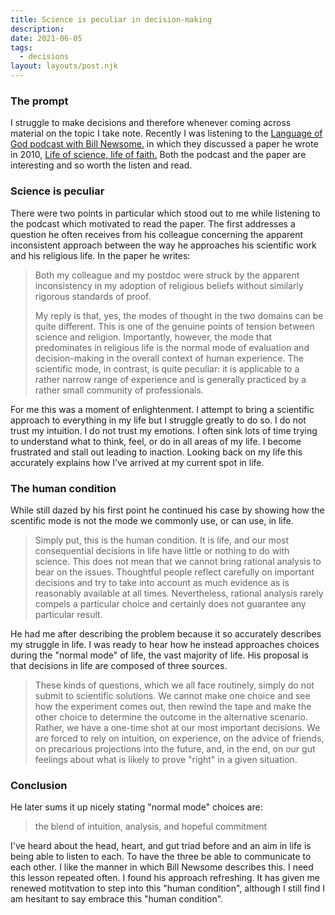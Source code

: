 ```yaml
---
title: Science is peculiar in decision-making
description:
date: 2021-06-05
tags:
  - decisions
layout: layouts/post.njk
---
```


### The prompt

I struggle to make decisions and therefore whenever coming across material on the topic I take note. Recently I was listening to the [Language of God podcast with Bill Newsome.](https://biologos.org/podcast-episodes/bill-newsome-neuroscience-faith-free-will) in which they discussed a paper he wrote in 2010, [Life of science, life of faith.](https://biologos.org/podcast-episodes/bill-newsome-neuroscience-faith-free-will) Both the podcast and the paper are interesting and so worth the listen and read.

### Science is peculiar

There were two points in particular which stood out to me while listening to the podcast which motivated to read the paper. The first addresses a question he often receives from his colleague concerning the apparent inconsistent approach between the way he approaches his scientific work and his religious life. In the paper he writes:

> Both my colleague and my postdoc were struck by the apparent inconsistency in my adoption of religious beliefs without similarly rigorous standards of proof.
>
> My reply is that, yes, the modes of thought in the two domains can be quite different. This is one of the genuine points of tension between science and religion. Importantly, however, the mode that predominates in religious life is the normal mode of evaluation and decision-making in the overall context of human experience. The scientific mode, in contrast, is quite peculiar: it is applicable to a rather narrow range of experience and is generally practiced by a rather small community of professionals.

For me this was a moment of enlightenment. I attempt to bring a scientific approach to everything in my life but I struggle greatly to do so. I do not trust my intuition. I do not trust my emotions. I often sink lots of time trying to understand what to think, feel, or do in all areas of my life. I become frustrated and stall out leading to inaction. Looking back on my life this accurately explains how I've arrived at my current spot in life.

### The human condition

While still dazed by his first point he continued his case by showing how the scentific mode is not the mode we commonly use, or can use, in life.

> Simply put, this is the human condition. It is life, and our most consequential decisions in life have little or nothing to do with science. This does not mean that we cannot bring rational analysis to bear on the issues. Thoughtful people reflect carefully on important decisions and try to take into account as much evidence as is reasonably available at all times. Nevertheless, rational analysis rarely compels a particular choice and certainly does not guarantee any particular result.

He had me after describing the problem because it so accurately describes my struggle in life. I was ready to hear how he instead approaches choices during the "normal mode" of life, the vast majority of life. His proposal is that decisions in life are composed of three sources.

> These kinds of questions, which we all face routinely, simply do not submit to scientific solutions. We cannot make one choice and see how the experiment comes out, then rewind the tape and make the other choice to determine the outcome in the alternative scenario. Rather, we have a one-time shot at our most important decisions. We are forced to rely on intuition, on experience, on the advice of friends, on precarious projections into the future, and, in the end, on our gut feelings about what is likely to prove "right" in a given situation.

### Conclusion

He later sums it up nicely stating "normal mode" choices are:

> the blend of intuition, analysis, and hopeful commitment

I've heard about the head, heart, and gut triad before and an aim in life is being able to listen to each. To have the three be able to communicate to each other. I like the manner in which Bill Newsome describes this. I need this lesson repeated often. I found his approach refreshing. It has given me renewed motitvation to step into this "human condition", although I still find I am hesitant to say embrace this "human condition".
